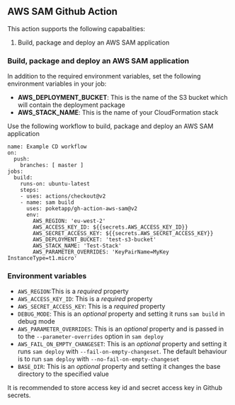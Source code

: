 ## AWS SAM Github Action
This action supports the following capabalities:
1. Build, package and deploy an AWS SAM application

### Build, package and deploy an AWS SAM application
In addition to the required environment variables, set the following environment variables in your job:
- **AWS_DEPLOYMENT_BUCKET**: This is the name of the S3 bucket which will contain the deployment package
- **AWS_STACK_NAME**: This is the name of your CloudFormation stack

Use the following workflow to build, package and deploy an AWS SAM application
```
name: Example CD workflow
on:
  push:
    branches: [ master ]
jobs:
  build:
    runs-on: ubuntu-latest
    steps:
    - uses: actions/checkout@v2
    - name: sam build
      uses: poketapp/gh-action-aws-sam@v2
      env:
        AWS_REGION: 'eu-west-2'
        AWS_ACCESS_KEY_ID: ${{secrets.AWS_ACCESS_KEY_ID}}
        AWS_SECRET_ACCESS_KEY: ${{secrets.AWS_SECRET_ACCESS_KEY}}
        AWS_DEPLOYMENT_BUCKET: 'test-s3-bucket'
        AWS_STACK_NAME: 'Test-Stack'
        AWS_PARAMETER_OVERRIDES: 'KeyPairName=MyKey InstanceType=t1.micro'
```

### Environment variables
* `AWS_REGION`:This is a *required* property
* `AWS_ACCESS_KEY_ID`: This is a *required* property
* `AWS_SECRET_ACCESS_KEY`: This is a *required* property
* `DEBUG_MODE`: This is an *optional* property and setting it runs `sam build` in debug mode
* `AWS_PARAMETER_OVERRIDES`: This is an *optional* property and is passed in to the `--parameter-overrides` option in `sam deploy`
* `AWS_FAIL_ON_EMPTY_CHANGESET`: This is an *optional* property and setting it runs `sam deploy` with `--fail-on-empty-changeset`. The default behaviour is to run `sam deploy` with `--no-fail-on-empty-changeset`
* `BASE_DIR`: This is an *optional* property and setting it changes the base directory to the specified value

It is recommended to store access key id and secret access key in Github secrets.